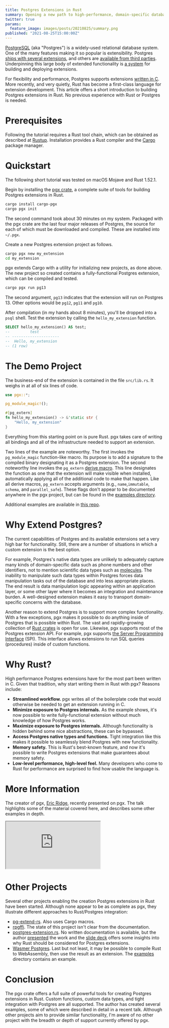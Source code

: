 ```yaml
---
title: Postgres Extensions in Rust
summary: Opening a new path to high-performance, domain-specific database applications.
twitter: true
params:
  feature_image: images/posts/20210825/summary.png
published: "2021-08-25T15:00:00Z"
---
```


[PostgreSQL](https://www.postgresql.org) (aka "Postgres") is a widely-used relational database system. One of the many features making it so popular is extensibility. Postgres [ships with several extensions](https://www.postgresql.org/docs/13/contrib.html), and others are [available from third parties](https://pgxn.org). Underpinning this large body of extended functionality is [a system](https://www.postgresql.org/docs/13/extend.html) for building and deploying extensions.

For flexibility and performance, Postgres supports extensions [written in C](https://www.postgresql.org/docs/13/xfunc-c.html). More recently, and very quietly, Rust has become a first-class language for extension development. This article offers a short introduction to building Postgres extensions in Rust. No previous experience with Rust or Postgres is needed.

# Prerequisites

Following the tutorial requires a Rust tool chain, which can be obtained as described at [Rustup](https://rustup.rs). Installation provides a Rust compiler and the [Cargo](https://doc.rust-lang.org/cargo/) package manager.

# Quickstart

The following short tutorial was tested on macOS Mojave and Rust 1.52.1.

Begin by installing the [pgx crate](https://github.com/zombodb/pgx), a complete suite of tools for building Postgres extensions in Rust.

```bash
cargo install cargo-pgx
cargo pgx init
```

The second command took about 30 minutes on my system. Packaged with the pgx crate are the last four major releases of Postgres, the source for each of which must be downloaded and compiled. These are installed into `~/.pgx`.

Create a new Postgres extension project as follows.

```bash
cargo pgx new my_extension
cd my_extension
```

pgx extends Cargo with a utility for initializing new projects, as done above. The new project so created contains a fully-functional Postgres extension, which can be compiled and tested.

```bash
cargo pgx run pg13
```

The second argument, `pg13` indicates that the extension will run on Postgres 13. Other options would be `pg12`, `pg11` and `pg10`.

After compilation (in my hands about 8 minutes), you'll be dropped into a `psql` shell. Test the extension by calling the `hello_my_extension` function.

```sql
SELECT hello_my_extension() AS test;
--         test         
-- ---------------------
--  Hello, my_extension
-- (1 row)
```

# The Demo Project

The business-end of the extension is contained in the file `src/lib.rs`. It weighs in at all of six lines of code.

```rust
use pgx::*;

pg_module_magic!();

#[pg_extern]
fn hello_my_extension() -> &'static str {
    "Hello, my_extension"
}
```

Everything from this starting point on is pure Rust. pgx takes care of writing all bindings and all of the infrastructure needed to support an extension.

Two lines of the example are noteworthy. The first invokes the `pg_module_magic` function-like macro. Its purpose is to add a signature to the compiled binary designating it as a Postgres extension. The second noteworthy line invokes the `pg_extern` [derive macro](https://doc.rust-lang.org/reference/procedural-macros.html). This line designates the function as one that the extension will make visible when installed, automatically applying all of the additional code to make that happen. Like all derive macros, `pg_extern` accepts arguments (e.g.,  `name`,`immutable`, `schema`, and `parallel_safe`). These flags don't appear to be documented anywhere in the pgx project, but can be found in the [examples directory](https://github.com/zombodb/pgx/tree/master/pgx-examples).

Additional examples are available in [this repo](https://github.com/zombodb/postgresconf).

# Why Extend Postgres?

The current capabilities of Postgres and its available extensions set a very high bar for functionality. Still, there are a number of situations in which a custom extension is the best option.

For example, Postgres's native data types are unlikely to adequately capture many kinds of domain-specific data such as phone numbers and other identifiers, not to mention scientific data types such as [molecules](/articles/2020/04/06/a-minimal-molecule-api/). The inability to manipulate such data types within Postgres forces data manipulation tasks out of the database and into less appropriate places. The end result is data manipulation logic appearing within an application layer, or some other layer where it becomes an integration and maintenance burden. A well-designed extension makes it easy to transport domain-specific concerns with the database.

Another reason to extend Postgres is to support more complex functionality. With a few exceptions, pgx makes it possible to do anything inside of Postgres that is possible within Rust. The vast and rapidly-growing collection of [Rust crates](https://crates.io) is open for use. Likewise, pgx supports most of the Postgres extension API. For example, pgx supports [the Server Programming Interface](https://www.postgresql.org/docs/9.4/spi.html) (SPI). This interface allows extensions to run SQL queries (procedures) inside of custom functions.

# Why Rust?

High performance Postgres extensions have for the most part been written in C. Given that tradition, why start writing them in Rust with pgx? Reasons include:

- **Streamlined workflow.** pgx writes all of the boilerplate code that would otherwise be needed to get an extension running in C.
- **Minimize exposure to Postgres internals.** As the example shows, it's now possible to write fully-functional extension without much knowledge of how Postgres works.
- **Maximize exposure to Postgres internals.** Although functionality is hidden behind some nice abstractions, these can be bypassed.
- **Access Postgres native types and functions.** Tight integration like this makes it possible to seamlessly blend Postgres with new functionality.
- **Memory safety.** This is Rust's best-known feature, and now it's possible to write Postgres extensions that make guarantees about memory safety.
- **Low-level performance, high-level feel.** Many developers who come to Rust for performance are surprised to find how usable the language is.

# More Information

The creator of pgx, [Eric Ridge](https://github.com/eeeebbbbrrrr), recently presented on pgx. The talk highlights some of the material covered here, and describes some other examples in depth.

<div class="videowrapper">
  <iframe src="https://www.youtube.com/embed/RORkgaURcS0" allowfullscreen></iframe>
</div>

# Other Projects

Several other projects enabling the creation Postgres extensions in Rust have been started. Although none appear to be as complete as pgx, they illustrate different approaches to Rust/Postgres integration:

- [pg-extend-rs](https://github.com/bluejekyll/pg-extend-rs). Also uses Cargo macros.
- [rpgffi](https://github.com/posix4e/rpgffi). The state of this project isn't clear from the documentation.
- [postgres-extension.rs](https://github.com/jeff-davis/postgres-extension.rs). No written documentation is available, but the author [presented](https://www.youtube.com/watch?v=7Ra5QO3Cxj4) the work and the [slide deck](https://www.pgcon.org/2019/schedule/attachments/532_RustTalk.pdf) offers some insights into why Rust should be considered for Postgres extensions.
- [Wasmer Postgres](https://github.com/wasmerio/wasmer-postgres). Last but not least, it may be possible to compile Rust to WebAssembly, then use the result as an extension. The [examples](https://github.com/wasmerio/wasmer-postgres/tree/master/examples) directory contains an example.

# Conclusion

The pgx crate offers a full suite of powerful tools for creating Postgres extensions in Rust. Custom functions, custom data types, and tight integration with Postgres are all supported. The author has created several examples, some of which were described in detail in a recent talk. Although other projects aim to provide similar functionality, I'm aware of no other project with the breadth or depth of support currently offered by pgx.